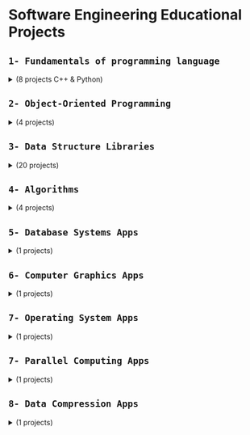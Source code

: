 # Software Engineering Educational Projects

## `1- Fundamentals of programming language`
<details>
    <summary>(8 projects C++ & Python)</summary>
    <br>
  C++
  <table>
      <thead>
          <tr>
  <th width="200px" align="center">Tic Tac Toe Game</th>
  <th width="200px" align="center">SOS Game</th>
  <th width="200px" align="center">Reversi Game</th>
  <th width="200px" align="center">Draughts Game</th>
          </tr>
      </thead>
      <tbody>
  <td align="center"><a href="/Software-Engineering-Educational-Projects/README.md">
  <img width="100%" src="/Software-Engineering-Educational-Projects/logos/tic-tac-toe-game.png"></img></a></td>
  <td align="center"><a href="/Software-Engineering-Educational-Projects/README.md">
  <img width="100%" src="/Software-Engineering-Educational-Projects/logos/sos-game.png"></img></a></td>
  <td align="center"><a href="/Software-Engineering-Educational-Projects/README.md">
  <img width="100%" src="/Software-Engineering-Educational-Projects/logos/reversi-game.png"></img></a></td>
  <td align="center"><a href="/Software-Engineering-Educational-Projects/README.md">
  <img width="100%" src="/Software-Engineering-Educational-Projects/logos/reversi-game.png"></img></a></td>
      </tbody>
  </table>
  Python
  <table>
      <thead>
          <tr>
  <th width="200px" align="center">Tic Tac Toe Game</th>
  <th width="200px" align="center">SOS Game</th>
  <th width="200px" align="center">Reversi Game</th>
  <th width="200px" align="center">Draughts Game</th>
          </tr>
      </thead>
      <tbody>
  <td align="center"><a href="/Software-Engineering-Educational-Projects/README.md">
  <img width="100%" src="/Software-Engineering-Educational-Projects/logos/tic-tac-toe-game.png"></img></a></td>
  <td align="center"><a href="/Software-Engineering-Educational-Projects/README.md">
  <img width="100%" src="/Software-Engineering-Educational-Projects/logos/sos-game.png"></img></a></td>
  <td align="center"><a href="/Software-Engineering-Educational-Projects/README.md">
  <img width="100%" src="/Software-Engineering-Educational-Projects/logos/reversi-game.png"></img></a></td>
  <td align="center"><a href="/Software-Engineering-Educational-Projects/README.md">
  <img width="100%" src="/Software-Engineering-Educational-Projects/logos/reversi-game.png"></img></a></td>
      </tbody>
  </table>
</details>

## `2- Object-Oriented Programming`
<details>
    <summary>(4 projects)</summary>
    <br>
<table>
  <thead>
        <tr>
<th width="200px" align="center">Library System</th>
<th width="200px" align="center">Bank System</th>
<th width="200px" align="center">Hospital System</th>
<th width="200px" align="center">University System</th>
        </tr>
    </thead>
    <tbody>
<td align="center"><a href="/Software-Engineering-Educational-Projects/README.md">
<img width="100%" src="/Software-Engineering-Educational-Projects/logos/library-system.png"></img></a></td>
<td align="center"><a href="/Software-Engineering-Educational-Projects/README.md">
<img width="100%" src="/Software-Engineering-Educational-Projects/logos/bank-system.png"></img></a></td>
<td align="center"><a href="/Software-Engineering-Educational-Projects/README.md">
<img width="100%" src="/Software-Engineering-Educational-Projects/logos/champions-league-system.png"></img></a></td>
<td align="center"><a href="/Software-Engineering-Educational-Projects/README.md">
<img width="100%" src="/Software-Engineering-Educational-Projects/logos/building-system.png"></img></a></td>
    </tbody>
    
</table>
</details>

## `3- Data Structure Libraries`
<details>
    <summary>(20 projects)</summary>
    <br>
<table>
  <thead>
        <tr>
<th width="200px" align="center">Array Library</th>
<th width="200px" align="center">Stack Array Based Library</th>
<th width="200px" align="center">Queue Array Based Library</th>
<th width="200px" align="center">Deque Array Based Library</th>
        </tr>
    </thead>
    <tbody>
<td align="center"><a href="/Software-Engineering-Educational-Projects/README.md">
<img width="100%" src="/Software-Engineering-Educational-Projects/logos/library-system.png"></img></a></td>
<td align="center"><a href="/Software-Engineering-Educational-Projects/README.md">
<img width="100%" src="/Software-Engineering-Educational-Projects/logos/bank-system.png"></img></a></td>
<td align="center"><a href="/Software-Engineering-Educational-Projects/README.md">
<img width="100%" src="/Software-Engineering-Educational-Projects/logos/champions-league-system.png"></img></a></td>
<td align="center"><a href="/Software-Engineering-Educational-Projects/README.md">
<img width="100%" src="/Software-Engineering-Educational-Projects/logos/building-system.png"></img></a></td>
    </tbody>

  <thead>
        <tr>
<th width="120px" align="center">Linked List Library</th>
<th width="120px" align="center">Stack Linked List Based Library</th>
<th width="120px" align="center">Queue Linked List Based Library</th>
<th width="120px" align="center">Deque Linked List Based Library</th>
        </tr>
    </thead>
    <tbody>
<td align="center"><a href="/Software-Engineering-Educational-Projects/README.md">
<img width="100%" src="/Software-Engineering-Educational-Projects/logos/library-system.png"></img></a></td>
<td align="center"><a href="/Software-Engineering-Educational-Projects/README.md">
<img width="100%" src="/Software-Engineering-Educational-Projects/logos/bank-system.png"></img></a></td>
<td align="center"><a href="/Software-Engineering-Educational-Projects/README.md">
<img width="100%" src="/Software-Engineering-Educational-Projects/logos/champions-league-system.png"></img></a></td>
<td align="center"><a href="/Software-Engineering-Educational-Projects/README.md">
<img width="100%" src="/Software-Engineering-Educational-Projects/logos/building-system.png"></img></a></td>
    </tbody>
    <thead>
        <tr>
<th width="200px" align="center">Binary Search Tree Library</th>
<th width="200px" align="center">AVL Tree Library</th>
<th width="200px" align="center">Red Black Tree Library</th>
<th width="200px" align="center">Splay Tree Library</th>
        </tr>
    </thead>
    <tbody>
<td align="center"><a href="/Software-Engineering-Educational-Projects/README.md">
<img width="100%" src="/Software-Engineering-Educational-Projects/logos/library-system.png"></img></a></td>
<td align="center"><a href="/Software-Engineering-Educational-Projects/README.md">
<img width="100%" src="/Software-Engineering-Educational-Projects/logos/bank-system.png"></img></a></td>
<td align="center"><a href="/Software-Engineering-Educational-Projects/README.md">
<img width="100%" src="/Software-Engineering-Educational-Projects/logos/champions-league-system.png"></img></a></td>
<td align="center"><a href="/Software-Engineering-Educational-Projects/README.md">
<img width="100%" src="/Software-Engineering-Educational-Projects/logos/building-system.png"></img></a></td>
    </tbody>
    <thead>
        <tr>
<th width="200px" align="center">Trie Library</th>
<th width="200px" align="center">Disjoint Set Library</th>
<th width="200px" align="center">Segment Tree Library</th>
<th width="200px" align="center">Binary Indexed Tree Library</th>
        </tr>
    </thead>
    <tbody>
<td align="center"><a href="/Software-Engineering-Educational-Projects/README.md">
<img width="100%" src="/Software-Engineering-Educational-Projects/logos/library-system.png"></img></a></td>
<td align="center"><a href="/Software-Engineering-Educational-Projects/README.md">
<img width="100%" src="/Software-Engineering-Educational-Projects/logos/bank-system.png"></img></a></td>
<td align="center"><a href="/Software-Engineering-Educational-Projects/README.md">
<img width="100%" src="/Software-Engineering-Educational-Projects/logos/champions-league-system.png"></img></a></td>
<td align="center"><a href="/Software-Engineering-Educational-Projects/README.md">
<img width="100%" src="/Software-Engineering-Educational-Projects/logos/building-system.png"></img></a></td>
    </tbody>
<thead>
        <tr>
<th width="200px" align="center">Binary Heap Library</th>
<th width="200px" align="center">Hash Map Library</th>
<th width="200px" align="center">Suffix Array Library</th>
<th width="200px" align="center">Suffix Tree Library</th>
        </tr>
    </thead>
    <tbody>
<td align="center"><a href="/Software-Engineering-Educational-Projects/README.md">
<img width="100%" src="/Software-Engineering-Educational-Projects/logos/library-system.png"></img></a></td>
<td align="center"><a href="/Software-Engineering-Educational-Projects/README.md">
<img width="100%" src="/Software-Engineering-Educational-Projects/logos/bank-system.png"></img></a></td>
<td align="center"><a href="/Software-Engineering-Educational-Projects/README.md">
<img width="100%" src="/Software-Engineering-Educational-Projects/logos/champions-league-system.png"></img></a></td>
<td align="center"><a href="/Software-Engineering-Educational-Projects/README.md">
<img width="100%" src="/Software-Engineering-Educational-Projects/logos/building-system.png"></img></a></td>
    </tbody>
</table>
</details>

## `4- Algorithms`
<details>
    <summary>(4 projects)</summary>
    <br>
<table>
  <thead>
        <tr>
<th width="200px" align="center">Pathfinding Visualizer</th>
<th width="200px" align="center">Sorting Algorithm Visualizer</th>
<th width="200px" align="center">Sliding Puzzle</th>
<th width="200px" align="center">Data Compression Tool (Huffman Coding)</th>
        </tr>
    </thead>
    <tbody>
<td align="center"><a href="/Software-Engineering-Educational-Projects/README.md">
<img width="100%" src="/Software-Engineering-Educational-Projects/logos/library-system.png"></img></a></td>
<td align="center"><a href="/Software-Engineering-Educational-Projects/README.md">
<img width="100%" src="/Software-Engineering-Educational-Projects/logos/bank-system.png"></img></a></td>
<td align="center"><a href="/Software-Engineering-Educational-Projects/README.md">
<img width="100%" src="/Software-Engineering-Educational-Projects/logos/champions-league-system.png"></img></a></td>
<td align="center"><a href="/Software-Engineering-Educational-Projects/README.md">
<img width="100%" src="/Software-Engineering-Educational-Projects/logos/building-system.png"></img></a></td>
    </tbody>
    
</table>
</details>

## `5- Database Systems Apps`
<details>
    <summary>(1 projects)</summary>
    <br>
<table>
  <thead>
        <tr>
<th width="200px" align="center">University System</th>
        </tr>
    </thead>
    <tbody>
<td align="center"><a href="/Software-Engineering-Educational-Projects/README.md">
<img width="100%" src="/Software-Engineering-Educational-Projects/logos/library-system.png"></img></a></td>
    </tbody>
    
</table>
</details>

## `6- Computer Graphics Apps`
<details>
    <summary>(1 projects)</summary>
    <br>
<table>
  <thead>
        <tr>
<th width="200px" align="center">University System</th>
        </tr>
    </thead>
    <tbody>
<td align="center"><a href="/Software-Engineering-Educational-Projects/README.md">
<img width="100%" src="/Software-Engineering-Educational-Projects/logos/library-system.png"></img></a></td>
    </tbody>
    
</table>
</details>

## `7- Operating System Apps`
<details>
    <summary>(1 projects)</summary>
    <br>
<table>
  <thead>
        <tr>
<th width="200px" align="center">----------------------</th>
        </tr>
    </thead>
    <tbody>
<td align="center"><a href="/Software-Engineering-Educational-Projects/README.md">
<img width="100%" src="/Software-Engineering-Educational-Projects/logos/library-system.png"></img></a></td>
    </tbody>
    
</table>
</details>

## `7- Parallel Computing Apps`
<details>
    <summary>(1 projects)</summary>
    <br>
<table>
  <thead>
        <tr>
<th width="200px" align="center">----------------------</th>
        </tr>
    </thead>
    <tbody>
<td align="center"><a href="/Software-Engineering-Educational-Projects/README.md">
<img width="100%" src="/Software-Engineering-Educational-Projects/logos/library-system.png"></img></a></td>
    </tbody>
    
</table>
</details>

## `8- Data Compression Apps`
<details>
    <summary>(1 projects)</summary>
    <br>
<table>
  <thead>
        <tr>
<th width="200px" align="center">----------------------</th>
        </tr>
    </thead>
    <tbody>
<td align="center"><a href="/Software-Engineering-Educational-Projects/README.md">
<img width="100%" src="/Software-Engineering-Educational-Projects/logos/library-system.png"></img></a></td>
    </tbody>
    
</table>
</details>
